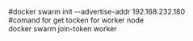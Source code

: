 #docker swarm init --advertise-addr 192.168.232.180 \
#comand for get tocken for worker node\
docker swarm join-token worker
